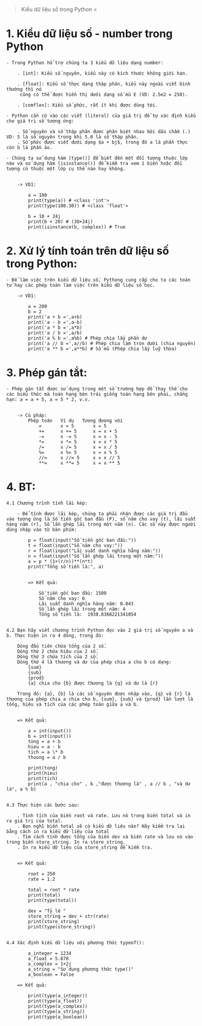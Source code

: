 > Kiểu dữ liệu số trong Python <

# 1. Kiểu dữ liệu số - number trong Python

    - Trong Python hỗ trợ chúng ta 3 kiểu dữ liệu dạng number:

        . [int]: Kiểu số nguyên, kiểu này có kích thước không giới hạn.

        . [float]: Kiểu số thực dạng thập phân, kiểu này ngoài viết bình thường thì nó
         cũng có thể được hiển thị dưới dạng số mũ E (VD: 2.5e2 = 250).

        . [comflex]: Kiểu số phức, rất ít khi được dùng tới.

    - Python cắn cứ vào các viết (literal) của giá trị để tự xác định kiểu cho giá trị số tương ứng:

        . Số nguyên và số thập phân được phân biệt nhau bởi dấu chấm (.) VD: 5 là số nguyên trong khi 5.0 là số thập phân.
        . Số phức được viết dưới dạng $a + bj$, trong đó a là phần thực còn b là phần ảo.

    - Chúng ta sử dụng hàm [type()] để biết đến một đối tượng thuộc lớp nào và sử dụng hàm [isinstance()] để kiểm tra xem 1 biến hoặc đối tượng có thuộc một lớp cụ thể nào hay không.


        -> VD1:

            a = 100
            print(type(a)) # <class 'int'>
            print(type(100.30)) # <class 'float'>

            b = 10 + 24j
            print(b + 20) # (30+24j)
            print(isinstance(b, complex)) # True

# 2. Xử lý tính toán trên dữ liệu số trong Python:

    - Để làm việc trên kiểu dữ liệu số, Pythong cung cấp cho ta các toàn tử hay các phép toàn làm việc trên kiểu dữ liệu số học.

        -> VD1:

            a = 200
            b = 2
            print('a + b =',a+b)
            print('a - b =',a-b)
            print('a * b =',a*b)
            print('a / b =',a/b)
            print('a % b =',a%b) # Phép chia lấy phần dư
            print('a // b =',a//b) # Phép chia làm tròn dưới (chia nguyên)
            print('a ** b =',a**b) # Số mũ (Phép chia lấy luỹ thừa)

# 3. Phép gán tắt:

    - Phép gán tắt được sử dụng trong một số trường hợp để thay thế cho các biểu thức mà toán hạng bên trái giống toán hạng bên phải, chẳng hạn: a = a + 5, a = 5 * 2, v.v.


        -> Cú pháp:
            Phép toán	Ví dụ	Tương đương với
                =	    x = 5	    x = 5
                +=	    x += 5	    x = x + 5
                -=	    x -= 5	    x = x - 5
                *=	    x *= 5	    x = x * 5
                /=	    x /= 5	    x = x / 5
                %=	    x %= 5	    x = x % 5
                //=	    x //= 5	    x = x // 5
                **=	    x **= 5	    x = x ** 5

# 4. BT:

    4.1 Chương trình tính lãi kép:

        - Để tính được lãi kép, chúng ta phải nhận được các giá trị đầu vào tương ứng là Số tiền gốc ban đầu (P), số năm cho vay (t), lãi suất hàng năm (r), Số lần ghép lãi trong một năm (n). Các số này được người dùng nhập vào từ bàn phím:

            p = float(input("Số tiền gốc ban đầu:"))
            t = float(input("Số năm cho vay:"))
            r = float(input("Lãi suất danh nghĩa hằng năm:"))
            n = float(input("Số lần ghép lãi trong một năm:"))
            a = p * (1+(r/n))**(n*t)
            print("Tổng số tiền là:", a)


            => Kết quả:

                Số tiền gốc ban đầu: 1500
                Số năm cho vay: 6
                Lãi suất danh nghĩa hàng năm: 0.043
                Số lần ghép lãi trong một năm: 4
                Tổng số tiền là:  1938.8368221341054


    4.2 Bạn hãy viết chương trình Python đọc vào 2 giá trị số nguyên a và b. Thực hiện in ra 4 dòng, trong đó:

        Dòng đầu tiên chứa tổng của 2 số.
        Dòng thứ 2 chứa hiệu của 2 số.
        Dòng thứ 3 chứa tích của 2 số.
        Dòng thứ 4 là thương và dư của phép chia a cho b có dạng:
            {sum}
            {sub}
            {prod}
            {a} chia cho {b} được thương là {q} và dư là {r}

        Trong đó: {a}, {b} là các số nguyên được nhập vào, {q} và {r} là thương của phép chia a chia cho b, {sum}, {sub} và {prod} lần lượt là tổng, hiệu và tích của các phép toán giữa a và b.


        => Kết quả:

            a = int(input())
            b = int(input())
            tong = a + b
            hieu = a - b
            tich = a \* b
            thuong = a / b

            print(tong)
            print(hieu)
            print(tich)
            print(a , "chia cho" , b ,"được thương là" , a // b , "và dư là", a % b)


    4.3 Thực hiện các bước sau:

        . Tính tích của biến root và rate. Lưu nó trong biến total và in ra giá trị của total.
        . Bạn nghĩ biến total sẽ có kiểu dữ liệu nào? Hãy kiểm tra lại bằng cách in ra kiểu dữ liệu của total
        . Tìm cách tính được tổng của biến dev và biến rate và lưu nó vào trong biến store_string. In ra store_string.
        . In ra kiểu dữ liệu của store_string để kiểm tra.


        => Kết quả:

            root = 250
            rate = 1.2

            total = root * rate
            print(total)
            print(type(total))

            dev = "Tỷ lệ "
            store_string = dev + str(rate)
            print(store_string)
            print(type(store_string))


    4.4 Xác định kiểu dữ liệu với phương thức typeof():

            a_integer = 1234
            a_float = 5.678
            a_complex = 1+2j
            a_string = "Sử dụng phương thức type()"
            a_boolean = False

        => Kết quả:

            print(type(a_integer))
            print(type(a_float))
            print(type(a_complex))
            print(type(a_string))
            print(type(a_boolean))

